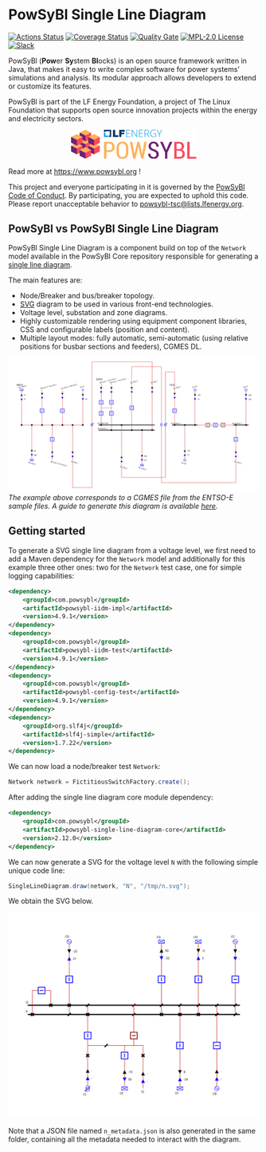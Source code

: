 # PowSyBl Single Line Diagram

[![Actions Status](https://github.com/powsybl/powsybl-single-line-diagram/workflows/CI/badge.svg)](https://github.com/powsybl/powsybl-single-line-diagram/actions)
[![Coverage Status](https://sonarcloud.io/api/project_badges/measure?project=com.powsybl%3Apowsybl-single-line-diagram&metric=coverage)](https://sonarcloud.io/component_measures?id=com.powsybl%3Apowsybl-single-line-diagram&metric=coverage)
[![Quality Gate](https://sonarcloud.io/api/project_badges/measure?project=com.powsybl%3Apowsybl-single-line-diagram&metric=alert_status)](https://sonarcloud.io/dashboard?id=com.powsybl%3Apowsybl-single-line-diagram)
[![MPL-2.0 License](https://img.shields.io/badge/license-MPL_2.0-blue.svg)](https://www.mozilla.org/en-US/MPL/2.0/)
[![Slack](https://img.shields.io/badge/slack-powsybl-blueviolet.svg?logo=slack)](https://join.slack.com/t/powsybl/shared_invite/zt-rzvbuzjk-nxi0boim1RKPS5PjieI0rA)

PowSyBl (**Pow**er **Sy**stem **Bl**ocks) is an open source framework written in Java, that makes it easy to write complex
software for power systems’ simulations and analysis. Its modular approach allows developers to extend or customize its
features.

PowSyBl is part of the LF Energy Foundation, a project of The Linux Foundation that supports open source innovation projects
within the energy and electricity sectors.

<p align="center">
<img src="https://raw.githubusercontent.com/powsybl/powsybl-gse/main/gse-spi/src/main/resources/images/logo_lfe_powsybl.svg?sanitize=true" alt="PowSyBl Logo" width="50%"/>
</p>

Read more at https://www.powsybl.org !

This project and everyone participating in it is governed by the [PowSyBl Code of Conduct](https://github.com/powsybl/.github/blob/main/CODE_OF_CONDUCT.md).
By participating, you are expected to uphold this code. Please report unacceptable behavior to [powsybl-tsc@lists.lfenergy.org](mailto:powsybl-tsc@lists.lfenergy.org).

## PowSyBl vs PowSyBl Single Line Diagram

PowSyBl Single Line Diagram is a component build on top of the `Network` model available in the PowSyBl Core repository responsible 
for generating a [single line diagram](https://en.wikipedia.org/wiki/One-line_diagram).

The main features are:
 - Node/Breaker and bus/breaker topology.
 - [SVG](https://fr.wikipedia.org/wiki/Scalable_Vector_Graphics) diagram to be used in various front-end technologies.
 - Voltage level, substation and zone diagrams.
 - Highly customizable rendering using equipment component libraries, CSS and configurable labels (position and content).
 - Multiple layout modes: fully automatic, semi-automatic (using relative positions for busbar sections and feeders), CGMES DL.

![Diagram demo](.github/diagram-demo.svg)
*The example above corresponds to a CGMES file from the ENTSO-E sample files.*
*A guide to generate this diagram is available [here](https://www.powsybl.org/pages/documentation/developer/api_guide/single-line-diagram/svg-writing.html).*

## Getting started

To generate a SVG single line diagram from a voltage level, we first need to add a Maven dependency for the `Network` model 
and additionally for this example three other ones: two for the `Network` test case, one for simple logging capabilities:

```xml
<dependency>
    <groupId>com.powsybl</groupId>
    <artifactId>powsybl-iidm-impl</artifactId>
    <version>4.9.1</version>
</dependency>
<dependency>
    <groupId>com.powsybl</groupId>
    <artifactId>powsybl-iidm-test</artifactId>
    <version>4.9.1</version>
</dependency>
<dependency>
    <groupId>com.powsybl</groupId>
    <artifactId>powsybl-config-test</artifactId>
    <version>4.9.1</version>
</dependency>
<dependency>
    <groupId>org.slf4j</groupId>
    <artifactId>slf4j-simple</artifactId>
    <version>1.7.22</version>
</dependency>
```

We can now load a node/breaker test `Network`:
```java
Network network = FictitiousSwitchFactory.create();
```

After adding the single line diagram core module dependency:
```xml
<dependency>
    <groupId>com.powsybl</groupId>
    <artifactId>powsybl-single-line-diagram-core</artifactId>
    <version>2.12.0</version>
</dependency>
```

We can now generate a SVG for the voltage level `N` with the following simple unique code line:
```java
SingleLineDiagram.draw(network, "N", "/tmp/n.svg");
```

We obtain the SVG below.

![Diagram demo](.github/example_n.svg)

Note that a JSON file named `n_metadata.json` is also generated in the same folder, containing all the metadata needed to interact with the diagram.
